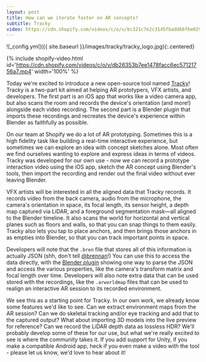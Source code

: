 ```yaml
---
layout: post
title: How can we iterate faster on AR concepts?
subtitle: Tracky
video: https://cdn.shopify.com/videos/c/o/v/bc321c7e2c3145fbadd66f6e029aad03.mp4
---
```


![_config.yml]({{ site.baseurl }}/images/tracky/tracky_logo.jpg){:.centered}

{% include shopify-video.html id='https://cdn.shopify.com/videos/c/o/v/db26353b7ee1478facc6ec57121756a7.mp4' width='100%' %}

Today we're excited to introduce a new open-source tool named [Tracky](https://github.com/Shopify/tracky)! Tracky is a two-part kit aimed at helping AR prototypers, VFX artists, and developers. The first part is an iOS app that works like a video camera app, but also scans the room and records the device's orientation (and more!) alongside each video recording. The second part is a Blender plugin that imports these recordings and recreates the device's experience within Blender as faithfully as possible.

On our team at Shopify we do a lot of AR prototyping. Sometimes this is a high fidelity task like building a real-time interactive experience, but sometimes we can explore an idea with concept sketches alone. Most often we find ourselves wanting to explore and express ideas in terms of videos. Tracky was developed for our own use - now we can record a prototype interaction video using the iOS app, sketch the AR concept using Blender's tools, then import the recording and render out the final video without ever leaving Blender.

VFX artists will be interested in all the aligned data that Tracky records. It records video from the back camera, audio from the microphone, the camera's orientation in space, its focal length, its sensor height, a depth map captured via LiDAR, and a foreground segmentation mask—all aligned to the Blender timeline. It also scans the world for horizontal and vertical planes such as floors and walls, so that you can snap things to them easily. Tracky also lets you tap to place anchors, and then brings those anchors in as empties into Blender, so that you can track important points in space.

Developers will note that the `.bren` file that stores all of this information is actually JSON (shh, don't tell [@brennan](https://twitter.com/letkma)!) You can use this to access the data directly, with the [Blender plugin](https://github.com/Shopify/tracky/blob/main/BlenderPlugin/bren_importer.py) showing one way to parse the JSON and access the various properties, like the camera's transform matrix and focal length over time. Developers will also note extra data that can be used stored with the recordings, like the `.arworldmap` files that can be used to realign an interactive AR session to its recorded environment.

We see this as a starting point for Tracky. In our own work, we already know some features we'd like to see. Can we extract environment maps from the AR session? Can we do skeletal tracking and/or eye tracking and add that to the captured output? What about importing 3D models into the live preview for reference? Can we record the LiDAR depth data as lossless HDR? We'll probably develop some of these for our use, but what we're really excited to see is where the community takes it. If you add support for Unity, if you make a compatible Android app, heck if you even make a video with the tool - please let us know, we'd love to hear about it!